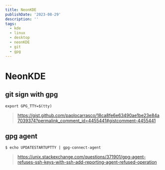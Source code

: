 ```yaml
---
title: NeonKDE
publishDate: '2023-08-29'
description: ''
tags:
  - kde
  - linux
  - desktop
  - neonKDE
  - git
  - gpg
---
```


# NeonKDE

## git sign with gpg
```
export GPG_TTY=$(tty)
```

> https://gist.github.com/paolocarrasco/18ca8fe6e63490ae1be23e84a7039374?permalink_comment_id=4455441#gistcomment-4455441

## gpg agent

```
$ echo UPDATESTARTUPTTY | gpg-connect-agent
```

> https://unix.stackexchange.com/questions/371901/gpg-agent-refuses-ssh-keys-with-ssh-add-reporting-agent-refused-operation
